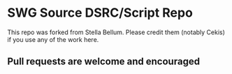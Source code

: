 # SWG Source DSRC/Script Repo

This repo was forked from Stella Bellum. Please credit them (notably Cekis) if you use any of the work here.

## Pull requests are welcome and encouraged
